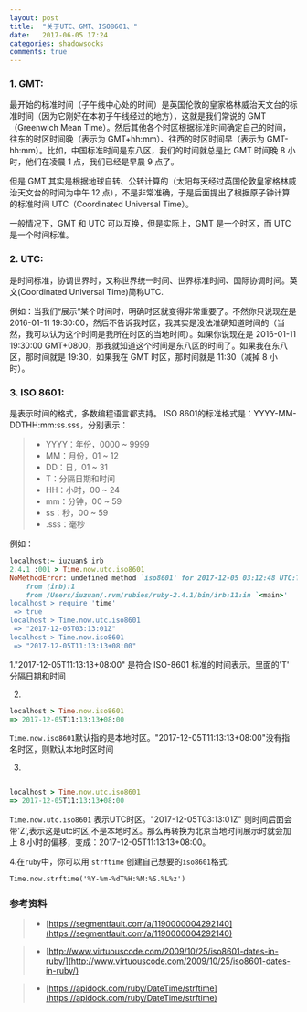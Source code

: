 ```yaml
---
layout: post
title:  "关于UTC、GMT、ISO8601、"
date:   2017-06-05 17:24
categories: shadowsocks
comments: true
---
```




### 1. GMT:

最开始的标准时间（子午线中心处的时间）是英国伦敦的皇家格林威治天文台的标准时间（因为它刚好在本初子午线经过的地方），这就是我们常说的 GMT（Greenwich Mean Time）。然后其他各个时区根据标准时间确定自己的时间，往东的时区时间晚（表示为 GMT+hh:mm）、往西的时区时间早（表示为 GMT-hh:mm）。比如，中国标准时间是东八区，我们的时间就总是比 GMT 时间晚 8 小时，他们在凌晨 1 点，我们已经是早晨 9 点了。

但是 GMT 其实是根据地球自转、公转计算的（太阳每天经过英国伦敦皇家格林威治天文台的时间为中午 12 点），不是非常准确，于是后面提出了根据原子钟计算的标准时间 UTC（Coordinated Universal Time）。

一般情况下，GMT 和 UTC 可以互换，但是实际上，GMT 是一个时区，而 UTC 是一个时间标准。

### 2. UTC:

是时间标准，协调世界时，又称世界统一时间、世界标准时间、国际协调时间。英文(Coordinated Universal Time)简称UTC.


例如：当我们“展示”某个时间时，明确时区就变得非常重要了。不然你只说现在是 2016-01-11 19:30:00，然后不告诉我时区，我其实是没法准确知道时间的（当然，我可以认为这个时间是我所在时区的当地时间）。如果你说现在是 2016-01-11 19:30:00 GMT+0800，那我就知道这个时间是东八区的时间了。如果我在东八区，那时间就是 19:30，如果我在 GMT 时区，那时间就是 11:30（减掉 8 小时）。

### 3. ISO 8601:

是表示时间的格式，多数编程语言都支持。
ISO 8601的标准格式是：YYYY-MM-DDTHH:mm:ss.sss，分别表示：
> * YYYY：年份，0000 ~ 9999
> * MM：月份，01 ~ 12
> * DD：日，01 ~ 31
> * T：分隔日期和时间
> * HH：小时，00 ~ 24
> * mm：分钟，00 ~ 59
> * ss：秒，00 ~ 59
> * .sss：毫秒

例如：

```ruby
localhost:~ iuzuan$ irb
2.4.1 :001 > Time.now.utc.iso8601
NoMethodError: undefined method `iso8601' for 2017-12-05 03:12:48 UTC:Time
	from (irb):1
	from /Users/iuzuan/.rvm/rubies/ruby-2.4.1/bin/irb:11:in `<main>'
localhost > require 'time'
 => true
localhost > Time.now.utc.iso8601
 => "2017-12-05T03:13:01Z"
localhost > Time.now.iso8601
 => "2017-12-05T11:13:13+08:00"

```

1."2017-12-05T11:13:13+08:00" 是符合 ISO-8601 标准的时间表示。里面的'T' 分隔日期和时间

2.
```ruby
localhost > Time.now.iso8601
=> 2017-12-05T11:13:13+08:00

```

``` Time.now.iso8601 ```默认指的是本地时区。"2017-12-05T11:13:13+08:00"没有指名时区，则默认本地时区时间

3.
```ruby

localhost > Time.now.utc.iso8601
=> 2017-12-05T11:13:13+08:00

```

``` Time.now.utc.iso8601 ``` 表示UTC时区。"2017-12-05T03:13:01Z" 则时间后面会带'Z',表示这是utc时区,不是本地时区。那么再转换为北京当地时间展示时就会加上 8 小时的偏移，变成：2017-12-05T11:13:13+08:00。

4.在```ruby```中，你可以用 ```strftime``` 创建自己想要的```iso8601```格式:

  ```Time.now.strftime('%Y-%m-%dT%H:%M:%S.%L%z') ```

### 参考资料

> * [https://segmentfault.com/a/1190000004292140](https://segmentfault.com/a/1190000004292140)

> * [http://www.virtuouscode.com/2009/10/25/iso8601-dates-in-ruby/](http://www.virtuouscode.com/2009/10/25/iso8601-dates-in-ruby/)

> * [https://apidock.com/ruby/DateTime/strftime](https://apidock.com/ruby/DateTime/strftime)
